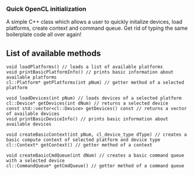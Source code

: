 ### Quick OpenCL initialization
A simple C++ class which allows a user to quickly initalize devices, load platforms, create context and command queue.
Get rid of typing the same boilerplate code all over again!
## List of available methods
```
void loadPlatforms() // loads a list of available platforms
void printBasicPlatformInfo() // prints basic information about available platforms
cl::Platform* getPlatforms(int pNum) // getter method of a selected platform

void loadDevices(int pNum) // loads devices of a selected platform
cl::Device* getDevices(int dNum) // returns a selected device
const std::vector<cl::Device> getDevices() const // returns a vector of available devices
void printBasicDeviceInfo() // prints basic information about available devices

void createBasicContext(int pNum, cl_device_type dType) // creates a basic compute context of selected platform and device type
cl::Context* getContext() // getter method of a context

void createBasicCmdQueue(int dNum) // creates a basic command queue with a selected device
cl::CommandQueue* getCmdQueue() // getter method of a command queue
```
